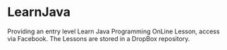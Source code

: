 # LearnJava 

Providing an entry level Learn Java Programming OnLine Lesson, access via Facebook.
The Lessons are stored in a DropBox repository.
